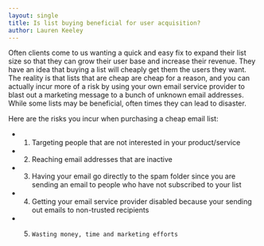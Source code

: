 ```yaml
---
layout: single
title: Is list buying beneficial for user acquisition?
author: Lauren Keeley
---
```

Often clients come to us wanting a quick and easy fix to expand their list size so that they can grow their user base and increase their revenue. They have an idea that buying a list will cheaply get them the users they want. The reality is that lists that are cheap are cheap for a reason, and you can actually incur more of a risk by using your own email service provider to blast out a marketing message to a bunch of unknown email addresses. While some lists may be beneficial, often times they can lead to disaster. 

Here are the risks you incur when purchasing a cheap email list:
* 1.	Targeting people that are not interested in your product/service 
* 2.	Reaching email addresses that are inactive
* 3.	Having your email go directly to the spam folder since you are sending an email to people who have not subscribed to your list
* 4.	Getting your email service provider disabled because your sending out emails to non-trusted recipients
* 5.	 Wasting money, time and marketing efforts 
